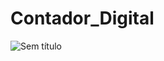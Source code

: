# Contador_Digital
![Sem título](https://user-images.githubusercontent.com/83471539/137540121-191f2feb-21f9-4724-a8ec-8c274d63202c.png)
